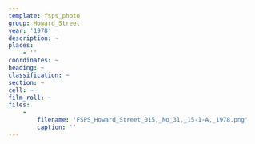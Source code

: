 ```yaml
---
template: fsps_photo
group: Howard_Street
year: '1978'
description: ~
places:
    - ''
coordinates: ~
heading: ~
classification: ~
section: ~
cell: ~
film_roll: ~
files:
    -
        filename: 'FSPS_Howard_Street_015,_No_31,_15-1-A,_1978.png'
        caption: ''
---
```

